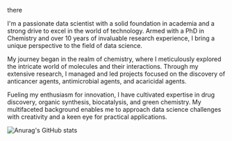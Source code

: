 there 

I'm a passionate data scientist with a solid foundation in academia and a strong drive to excel in the world of technology. Armed with a PhD in Chemistry and over 10 years of invaluable research experience, I bring a unique perspective to the field of data science.

My journey began in the realm of chemistry, where I meticulously explored the intricate world of molecules and their interactions. Through my extensive research, I managed and led projects focused on the discovery of anticancer agents, antimicrobial agents, and acaricidal agents.

Fueling my enthusiasm for innovation, I have cultivated expertise in drug discovery, organic synthesis, biocatalysis, and green chemistry. My multifaceted background enables me to approach data science challenges with creativity and a keen eye for practical applications.

![Anurag's GitHub stats](https://github-readme-stats.vercel.app/api?username=kevwell&show_icons=true)

<!---
Kevwell/Kevwell is a ✨ special ✨ repository because its `README.md` (this file) appears on your GitHub profile.
You can click the Preview link to take a look at your changes.
--->
